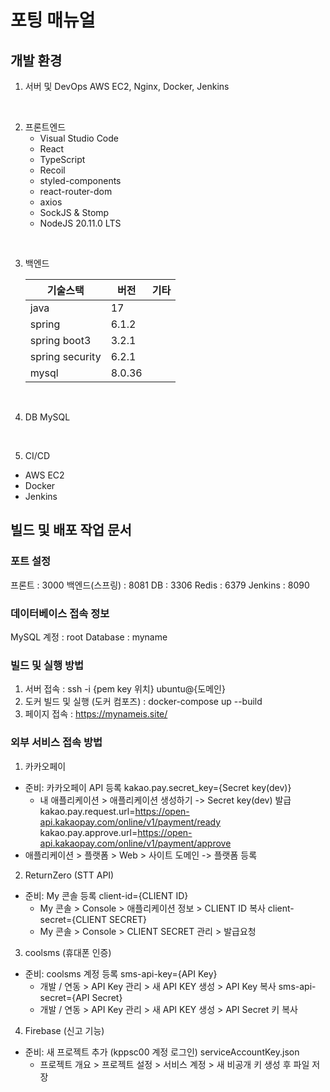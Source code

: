 # 포팅 매뉴얼

## 개발 환경 
1. 서버 및 DevOps
   AWS EC2, Nginx, Docker, Jenkins


<br>

2. 프론트엔드
   -   Visual Studio Code
   -   React
   -   TypeScript
   -   Recoil
   -   styled-components
   -   react-router-dom
   -   axios
   -   SockJS & Stomp
   -   NodeJS 20.11.0 LTS

<br>

3. 백엔드

   | 기술스택            | 버전   | 기타 |
   |-----------------| ------ | ---- |
   | java            | 17     |      |
   | spring          | 6.1.2  |      |
   | spring boot3    | 3.2.1  |      |
   | spring security | 6.2.1  |      |
   | mysql           | 8.0.36 |      |


<br>

4. DB
   MySQL

<br>

5. CI/CD
-   AWS EC2
-   Docker
-   Jenkins



## 빌드 및 배포 작업 문서

### 포트 설정
프론트 : 3000
백엔드(스프링) : 8081
DB : 3306
Redis : 6379
Jenkins : 8090

### 데이터베이스 접속 정보
MySQL
계정 : root
Database : myname

### 빌드 및 실행 방법
1. 서버 접속 : ssh -i {pem key 위치} ubuntu@{도메인}
2. 도커 빌드 및 실행 (도커 컴포즈) : docker-compose up --build 
3. 페이지 접속 : https://mynameis.site/

### 외부 서비스 접속 방법
1. 카카오페이
- 준비: 카카오페이 API 등록
kakao.pay.secret_key={Secret key(dev)}
    - 내 애플리케이션 > 애플리케이션 생성하기 -> Secret key(dev) 발급 
kakao.pay.request.url=https://open-api.kakaopay.com/online/v1/payment/ready
kakao.pay.approve.url=https://open-api.kakaopay.com/online/v1/payment/approve
- 애플리케이션 > 플랫폼 > Web > 사이트 도메인 -> 플랫폼 등록


2. ReturnZero (STT API)
- 준비: My 콘솔 등록
client-id={CLIENT ID}
    - My 콘솔 > Console > 애플리케이션 정보 > CLIENT ID 복사
client-secret={CLIENT SECRET}
    - My 콘솔 > Console > CLIENT SECRET 관리 > 발급요청


3. coolsms (휴대폰 인증)
- 준비: coolsms 계정 등록
sms-api-key={API Key}
    - 개발 / 연동 > API Key 관리 > 새 API KEY 생성 > API Key 복사
sms-api-secret={API Secret}
    - 개발 / 연동 > API Key 관리 > 새 API KEY 생성 > API Secret 키 복사


4. Firebase (신고 기능)
- 준비: 새 프로젝트 추가 (kppsc00 계정 로그인)
serviceAccountKey.json
    - 프로젝트 개요 > 프로젝트 설정 > 서비스 계정 > 새 비공개 키 생성 후 파일 저장
